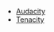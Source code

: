 - [Audacity](https://github.com/audacity/audacity)
- [Tenacity](https://github.com/tenacityteam/tenacity)

